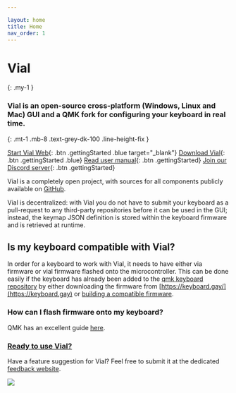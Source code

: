 ```yaml
---

layout: home
title: Home
nav_order: 1
---
```


# Vial
{: .my-1 }
### **Vial is an open-source cross-platform (Windows, Linux and Mac) GUI and a QMK fork for configuring your keyboard in real time.**
{: .mt-1 .mb-8 .text-grey-dk-100 .line-height-fix }

[Start Vial Web](https://vial.rocks/){: .btn .gettingStarted .blue target="_blank"}
[Download Vial](/download){: .btn .gettingStarted .blue}
[Read user manual](/manual/){: .btn .gettingStarted}
[Join our Discord server](https://discord.gg/zNKEUXTKwF){: .btn .gettingStarted}


Vial is a completely open project, with sources for all components publicly available on [GitHub](https://github.com/vial-kb).

Vial is decentralized: with Vial you do not have to submit your keyboard as a pull-request to any third-party repositories before it can be used in the GUI; instead, the keymap JSON definition is stored within the keyboard firmware and is retrieved at runtime.

## Is my keyboard compatible with Vial?

In order for a keyboard to work with Vial, it needs to have either via firmware or vial firmware flashed onto the microcontroller. This can be done easily if the keyboard has already been added to the [qmk keyboard repository](https://github.com/qmk/qmk_firmware/tree/master/keyboards) by either downloading the firmware from [https://keyboard.gay/](https://keyboard.gay) or [building a compatible firmware](https://get.vial.today/docs/porting-to-via.html).

### How can I flash firmware onto my keyboard?

QMK has an excellent guide [here](https://docs.qmk.fm/#/newbs_flashing).

### [Ready to use Vial?](https://get.vial.today/manual/first-use.html)

Have a feature suggestion for Vial? Feel free to submit it at the dedicated [feedback website](https://feedback.vial.today/).

![](img/vial-win-1.png)
